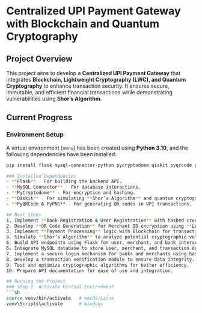 # Centralized UPI Payment Gateway with Blockchain and Quantum Cryptography

## Project Overview
This project aims to develop a **Centralized UPI Payment Gateway** that integrates **Blockchain, Lightweight Cryptography (LWC), and Quantum Cryptography** to enhance transaction security. It ensures secure, immutable, and efficient financial transactions while demonstrating vulnerabilities using **Shor’s Algorithm**.

## Current Progress
### Environment Setup
A virtual environment (`venv`) has been created using **Python 3.10**, and the following dependencies have been installed:

```sh
pip install flask mysql-connector-python pycryptodome qiskit pyqrcode pypng

### Installed Dependencies
- **Flask** - For building the backend API.
- **MySQL Connector** - For database interactions.
- **PyCryptodome** - For encryption and hashing.
- **Qiskit** - For simulating **Shor’s Algorithm** and quantum cryptographic vulnerabilities.
- **PyQRCode & PyPNG** - For generating QR codes in UPI transactions.

## Next Steps
1. Implement **Bank Registration & User Registration** with hashed credentials.
2. Develop **QR Code Generation** for Merchant ID encryption using **LWC**.
3. Implement **Payment Processing** logic with Blockchain for transaction logging.
4. Simulate **Shor’s Algorithm** to analyze potential cryptographic vulnerabilities.
5. Build API endpoints using Flask for user, merchant, and bank interactions.
6. Integrate MySQL database to store user, merchant, and transaction details securely.
7. Implement a secure login mechanism for banks and merchants using hashed passwords.
8. Develop a transaction verification module to ensure data integrity.
9. Test and optimize cryptographic algorithms for better efficiency.
10. Prepare API documentation for ease of use and integration.

## Running the Project
### Step 1: Activate Virtual Environment
```sh
source venv/bin/activate   # macOS/Linux
venv\Scripts\activate      # Windows
